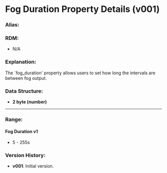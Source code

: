 # Fog Duration Property Details (v001)

### **Alias:**

### **RDM:**
- N/A

### **Explanation:**
The `fog_duration' property allows users to set how long the intervals are between fog output.

### **Data Structure:**
- **2 byte (number)**

---
### **Range:**
#### **Fog Duration v1**
- 5 - 255s



### **Version History:**
- **v001**: Initial version.
